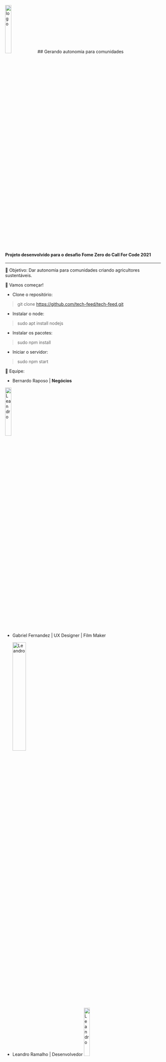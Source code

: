 <img alt="logo" src="https://cdn.discordapp.com/attachments/866464902898384907/868626927970320414/logo_naice.png"  width=20%%/>
## Gerando autonomia para comunidades

#### Projeto desenvolvido para o desafio Fome Zero do Call For Code 2021
_____________________________________________________

🎯 Objetivo: Dar autonomia para comunidades criando agricultores sustentáveis.

🚀 Vamos começar!

 - Clone o repositório:
 > git clone https://github.com/tech-feed/tech-feed.git

 - Instalar o node:
 > sudo apt install nodejs

 - Instalar os pacotes:
 > sudo npm install

 - Iniciar o servidor:
 >sudo npm start

 📌 Equipe:

 - Bernardo Raposo | <b>Negócios</b>
 <img alt="Leandro" src="https://media.discordapp.net/attachments/866488441655263253/868681498763603968/BR_1.jpg?width=315&height=473"  width=20%%/>
 

 - Gabriel Fernandez | UX Designer | Film Maker

    <img alt="Leandro" src="https://media.discordapp.net/attachments/866491238591758336/868681477888573510/223830258_221793609840292_4904370945815383683_n.jpg"  width=30%%/>
 
 - Leandro Ramalho | Desenvolvedor
    <img alt="Leandro" src="https://media.discordapp.net/attachments/865960997600493579/868681931087282237/unknown.png"  width=20%%/>


 - Raiane Lima | Desenvolvedora

    <img alt="Leandro" src="https://media.discordapp.net/attachments/866488441655263253/868682990564302900/124698236_178036784029911_9121402771597815012_n.jpg?width=473&height=473"  width=20%%/>


 - Vinicius Passos | Desenvolvedor







